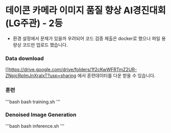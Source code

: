 # 데이콘 카메라 이미지 품질 향상 AI경진대회 (LG주관) - 2등

* 환경 설정에서 문제가 있을까 우려되어 코드 검증 제출은 docker로 했으나 파일 용량상 코드만 업로드 했습니다. 

### Data download
[]https://drive.google.com/drive/folders/1f2cKwWFRTmZ2UR-ZNpjcRplmJnXraIxT?usp=sharing 에서 훈련데이터를 다운 받을 수 있습니다. 

### 훈련
'''bash
bash training.sh
'''

### Denoised Image Generation
'''bash
bash inference.sh
'''
